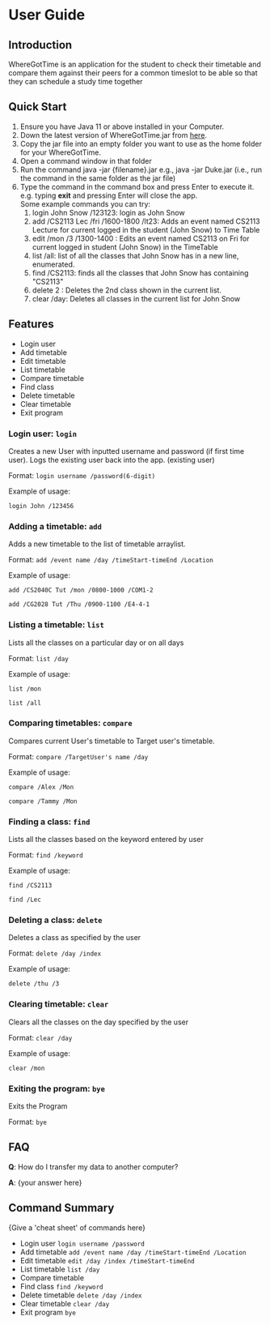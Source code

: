 # User Guide

## Introduction

WhereGotTime is an application for the student to check their timetable and compare them against their peers for a common timeslot to be able so that they can schedule a study time together

## Quick Start

1. Ensure you have Java 11 or above installed in your Computer.
1. Down the latest version of  WhereGotTime.jar from [here](https://github.com/AY2021S1-CS2113-T13-3/tp/releases/tag/v1.0).
1. Copy the jar file into an empty folder you want to use as the home folder for your WhereGotTime.
1. Open a command window in that folder
1. Run the command java -jar {filename}.jar e.g., java -jar Duke.jar (i.e., run the command in the same folder as the jar file)
1. Type the command in the command box and press Enter to execute it. e.g. typing <strong>exit</strong> and pressing Enter will close the app.<br/>
Some example commands you can try:
    1. login John Snow /123123: login as John Snow
    1. add /CS2113 Lec /fri /1600-1800 /lt23: Adds an event named CS2113 Lecture for current logged in the student (John Snow) to Time Table
    1. edit /mon /3 /1300-1400 : Edits an event named CS2113 on Fri for current logged in student (John Snow) in the TimeTable
    1. list /all: list of all the classes that John Snow has in a new line, enumerated.
    1. find /CS2113: finds all the classes that John Snow has containing "CS2113"
    1. delete 2 : Deletes the 2nd class shown in the current list.
    1. clear /day: Deletes all classes in the current list for John Snow

## Features 
* Login user
* Add timetable
* Edit timetable
* List timetable
* Compare timetable
* Find class
* Delete timetable
* Clear timetable
* Exit program

### Login user: `login`
Creates a new User with inputted username and password (if first time user).
Logs the existing user back into the app. (existing user)

Format: `login username /password(6-digit)`

Example of usage: 

`login John /123456`

### Adding a timetable: `add`
Adds a new timetable to the list of timetable arraylist.

Format: `add /event name /day /timeStart-timeEnd /Location`
  
Example of usage: 

`add /CS2040C Tut /mon /0800-1000 /COM1-2`

`add /CG2028 Tut /Thu /0900-1100 /E4-4-1`

### Listing a timetable: `list`
Lists all the classes on a particular day or on all days

Format: `list /day`

Example of usage:

`list /mon`

`list /all`

### Comparing timetables: `compare`
Compares current User's timetable to Target user's timetable.

Format: `compare /TargetUser's name /day`
  
Example of usage: 

`compare /Alex /Mon`

`compare /Tammy /Mon`

### Finding a class: `find`
Lists all the classes based on the keyword entered by user

Format: `find /keyword`

Example of usage:

`find /CS2113`

`find /Lec`

### Deleting a class: `delete`
Deletes a class as specified by the user 

Format: `delete /day /index`

Example of usage:

`delete /thu /3`

### Clearing timetable: `clear`
Clears all the classes on the day specified by the user

Format: `clear /day`

Example of usage:

`clear /mon`

### Exiting the program: `bye`
Exits the Program<br/>

Format: `bye`



## FAQ

**Q**: How do I transfer my data to another computer? 

**A**: {your answer here}

## Command Summary

{Give a 'cheat sheet' of commands here}

* Login user `login username /password`
* Add timetable `add /event name /day /timeStart-timeEnd /Location`
* Edit timetable `edit /day /index /timeStart-timeEnd`
* List timetable `list /day`
* Compare timetable
* Find class `find /keyword`
* Delete timetable `delete /day /index`
* Clear timetable `clear /day`
* Exit program `bye`